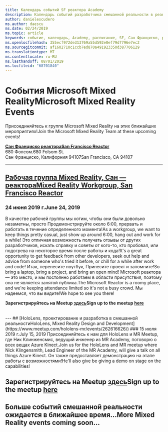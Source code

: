 ```yaml
---
title: Календарь событий SF реактора Academy
description: Календарь событий разработчика смешанной реальности в реактора в Сан Франциско.
author: danielescudero
ms.author: daescu
ms.date: 02/24/2019
ms.topic: article
keywords: событие, календарь, Academy, расписание, SF, Сан Франциско, реактора
ms.openlocfilehash: 355ecf972de313769a55d592e0ef79d7796e7ec2
ms.sourcegitcommit: af1602710c1ccb7ed870a491923350d387706129
ms.translationtype: MT
ms.contentlocale: ru-RU
ms.lasthandoff: 08/01/2019
ms.locfileid: "68701840"
---
```

# <a name="microsoft-mixed-reality-events"></a><span data-ttu-id="d38d2-104">События Microsoft Mixed Reality</span><span class="sxs-lookup"><span data-stu-id="d38d2-104">Microsoft Mixed Reality Events</span></span>

<span data-ttu-id="d38d2-105">Присоединяйтесь к группе Microsoft Mixed Reality на этих ближайших мероприятиях!</span><span class="sxs-lookup"><span data-stu-id="d38d2-105">Join the Microsoft Mixed Reality Team at these upcoming events!</span></span>

<span data-ttu-id="d38d2-106">**[Сан Франциско реактора](https://developer.microsoft.com/reactor/#ReactorSF)**</span><span class="sxs-lookup"><span data-stu-id="d38d2-106">**[San Francisco Reactor](https://developer.microsoft.com/reactor/#ReactorSF)**</span></span><br>
<span data-ttu-id="d38d2-107">680 Фолсом.</span><span class="sxs-lookup"><span data-stu-id="d38d2-107">680 Folsom St.</span></span><br>
<span data-ttu-id="d38d2-108">Сан Франциско, Калифорния 94107</span><span class="sxs-lookup"><span data-stu-id="d38d2-108">San Francisco, CA 94107</span></span>


---
## <a name="mixed-reality-workgroup-san-francisco-reactorhttpsemea01safelinksprotectionoutlookcomurlhttps3a2f2fwwwmeetupcom2fhololens-mr2fdata027c017cdaescu40microsoftcom7ca8ddee063b7949a9992308d6903e62b07c72f988bf86f141af91ab2d7cd011db477c17c07c636854994961124360sdataymnaaiwvxij700mo9gj2boz4w82bgkdjdhijhytfczcfu3dreserved0"></a>[<span data-ttu-id="d38d2-109">Рабочая группа Mixed Reality, Сан — реактора</span><span class="sxs-lookup"><span data-stu-id="d38d2-109">Mixed Reality Workgroup, San Francisco Reactor</span></span>](https://emea01.safelinks.protection.outlook.com/?url=https%3A%2F%2Fwww.meetup.com%2Fhololens-mr%2F&data=02%7C01%7Cdaescu%40microsoft.com%7Ca8ddee063b7949a9992308d6903e62b0%7C72f988bf86f141af91ab2d7cd011db47%7C1%7C0%7C636854994961124360&sdata=YmnAAiWVxIJ700mO9gj%2BOz4W8%2BgKDjDhiJhYtfCzCFU%3D&reserved=0)
### <a name="june-24-2019"></a><span data-ttu-id="d38d2-110">24 июня 2019 г.</span><span class="sxs-lookup"><span data-stu-id="d38d2-110">June 24, 2019</span></span>
<span data-ttu-id="d38d2-111">В качестве рабочей группы мы хотим, чтобы они были довольно незаметны, просто Продемонстрируйте около 6:00, прервать и работать в течение определенного момента!</span><span class="sxs-lookup"><span data-stu-id="d38d2-111">As a workgroup, we want to keep things pretty casual, just show up around 6:00, hang out and work for a while!</span></span> <span data-ttu-id="d38d2-112">Это отличная возможность получать отзывы от других разработчиков, искать справку и советы от кого-то, кто пробовал, или подогрева на некоторое время после работы и кода!</span><span class="sxs-lookup"><span data-stu-id="d38d2-112">It's a great opportunity to get feedback from other developers, seek out help and advice from someone who's tried it before, or chill for a while after work and code!</span></span> <span data-ttu-id="d38d2-113">Итак, перенесите ноутбук, Принесите проект и запомните!</span><span class="sxs-lookup"><span data-stu-id="d38d2-113">So bring a laptop, bring a project, and bring an open mind!</span></span> <span data-ttu-id="d38d2-114">Microsoft реактора — это место, и мы постоянно работаем в области присутствия, поэтому она не является занятой публика.</span><span class="sxs-lookup"><span data-stu-id="d38d2-114">The Microsoft Reactor is a roomy place, and we're keeping attendance limited so it's not a busy crowd.</span></span> <span data-ttu-id="d38d2-115">Мы надеемся, что вы видите!</span><span class="sxs-lookup"><span data-stu-id="d38d2-115">We hope to see you there!</span></span>

<span data-ttu-id="d38d2-116">**Зарегистрируйтесь на Meetup [здесь](https://emea01.safelinks.protection.outlook.com/?url=https%3A%2F%2Fwww.meetup.com%2Fhololens-mr%2F&data=02%7C01%7Cdaescu%40microsoft.com%7Ca8ddee063b7949a9992308d6903e62b0%7C72f988bf86f141af91ab2d7cd011db47%7C1%7C0%7C636854994961124360&sdata=YmnAAiWVxIJ700mO9gj%2BOz4W8%2BgKDjDhiJhYtfCzCFU%3D&reserved=0)**</span><span class="sxs-lookup"><span data-stu-id="d38d2-116">**Sign up to the meetup [here](https://emea01.safelinks.protection.outlook.com/?url=https%3A%2F%2Fwww.meetup.com%2Fhololens-mr%2F&data=02%7C01%7Cdaescu%40microsoft.com%7Ca8ddee063b7949a9992308d6903e62b0%7C72f988bf86f141af91ab2d7cd011db47%7C1%7C0%7C636854994961124360&sdata=YmnAAiWVxIJ700mO9gj%2BOz4W8%2BgKDjDhiJhYtfCzCFU%3D&reserved=0)**</span></span>

<br>
---
## <a name="hololens-mixed-reality-design-and-developmenthttpswwwmeetupcomhololens-mrevents262616626"></a>[<span data-ttu-id="d38d2-117">HoloLens, проектирование и разработка в смешанной реальности</span><span class="sxs-lookup"><span data-stu-id="d38d2-117">HoloLens, Mixed Reality Design and Development</span></span>](https://www.meetup.com/hololens-mr/events/262616626/)
### <a name="july-15-2019"></a><span data-ttu-id="d38d2-118">15 июля 2019 г.</span><span class="sxs-lookup"><span data-stu-id="d38d2-118">July 15, 2019</span></span>
<span data-ttu-id="d38d2-119">Присоединяйтесь к нам для HoloLens и MR Meetup, где Ник Клинженсмис, ведущий инженер из MR Academy, поговорю о всех вещах Azure Kinect.</span><span class="sxs-lookup"><span data-stu-id="d38d2-119">Join us for the HoloLens and MR meetup where Nick Klingensmith, Lead Engineer of the MR Academy, will give a talk on all things Azure Kinect.</span></span> <span data-ttu-id="d38d2-120">Он также предоставляет демонстрацию на этапе работы с возможностями!</span><span class="sxs-lookup"><span data-stu-id="d38d2-120">He'll also give be giving a demo on stage on the capabilities!</span></span>

<span data-ttu-id="d38d2-121">**Зарегистрируйтесь на Meetup [здесь](https://www.meetup.com/hololens-mr/events/262616626/)**</span><span class="sxs-lookup"><span data-stu-id="d38d2-121">**Sign up to the meetup [here](https://www.meetup.com/hololens-mr/events/262616626/)**</span></span>
<br>
---
## <a name="more-mixed-reality-events-coming-soon"></a><span data-ttu-id="d38d2-122">Больше событий смешанной реальности ожидается в ближайшее время...</span><span class="sxs-lookup"><span data-stu-id="d38d2-122">More Mixed Reality events coming soon...</span></span>
